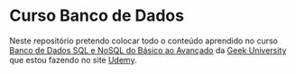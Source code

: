 # Curso Banco de Dados

Neste repositório pretendo colocar todo o conteúdo aprendido no curso [Banco de Dados SQL e NoSQL do Básico ao Avançado](https://www.udemy.com/course/curso-de-banco-de-dados-do-basico-ao-avancado/) da [Geek University](https://geekuniversity.com.br/) que estou fazendo no site [Udemy](https://www.udemy.com/).
